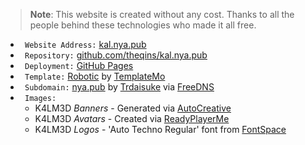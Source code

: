 > **Note**:
> This website is created without any cost. Thanks to all the people behind these technologies who made it all free.

- ` Website Address:` [kal.nya.pub](https://kal.nya.pub)
- ` Repository:` [github.com/theqins/kal.nya.pub](https://github.com/theqins/kal.nya.pub)
- ` Deployment:` [GitHub Pages](https://theqins.github.io/kal.nya.pub)
- ` Template:` [Robotic](https://www.templatemo.com/preview/templatemo_430_robotic) by [TemplateMo](https://www.templatemo.com)
- ` Subdomain:` [nya.pub](https://nya.pub) by [Trdaisuke](https://trdaisuke.com/) via [FreeDNS](https://freedns.afraid.org/)
- ` Images:`
    + K4LM3D *Banners* - Generated via [AutoCreative](https://auto.creavite.co/)
    + K4LM3D *Avatars* - Created via [ReadyPlayerMe](https://readyplayer.me/)
    + K4LM3D *Logos* - 'Auto Techno Regular' font from [FontSpace](https://www.fontspace.com/)